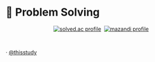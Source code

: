 # 🧠 Problem Solving

<p align="center">
	<a href="https://solved.ac/thisstudy" target="_blank"><img src="http://mazassumnida.wtf/api/v2/generate_badge?boj=thisstudy" alt="solved.ac profile"/></a>&nbsp
	<a href="https://solved.ac/thisstudy" target="_blank"><img src="http://mazandi.herokuapp.com/api?handle=thisstudy" alt="mazandi profile"/></a>
</p>
<br />
<p>&middot;&nbsp;<a href="https://solved.ac/thisstudy" target="_blank">@thisstudy</a></p>

